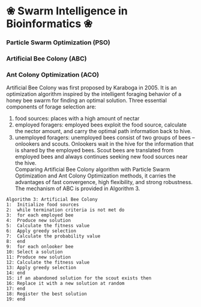 # ❀ Swarm Intelligence in Bioinformatics ❀

### Particle Swarm Optimization (PSO)


### Artificial Bee Colony (ABC)

### Ant Colony Optimization (ACO)
Artificial Bee Colony was first proposed by Karaboga in 2005. It is an optimization algorithm inspired by the intelligent foraging behavior of a honey bee swarm for finding an optimal solution. Three essential components of forage selection are:
1)	food sources: places with a high amount of nectar 
2)	employed foragers: employed bees exploit the food source, calculate the nector amount, and carry the optimal path information back to hive.
3)	unemployed foragers: unemployed bees consist of two groups of bees – onlookers and scouts. Onlookers wait in the hive for the information that is shared by the employed bees. Scout bees are translated from employed bees and always continues seeking new food sources near the hive.   
Comparing Artificial Bee Colony algorithm with Particle Swarm Optimization and Ant Colony Optimization methods, it carries the advantages of fast convergence, high flexibility, and strong robustness. The mechanism of ABC is provided in Algorithm 3.
```
Algorithm 3: Artificial Bee Colony
1:	Initialize food sources
2:	while termination criteria is not met do
3:	for each employed bee
4:	Produce new solution
5:	Calculate the fitness value
6:	Apply greedy selection 
7:	Calculate the probability value
8:	end
9:	for each onlooker bee
10:	Select a solution 
11:	Produce new solution
12:	Calculate the fitness value
13:	Apply greedy selection 
14:	end
15:	if an abandoned solution for the scout exists then
16:	Replace it with a new solution at random
17:	end
18:	Register the best solution
19:	end
```

